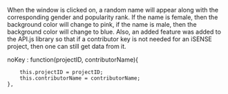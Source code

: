 When the window is clicked on, a random name will appear along with the corresponding gender and popularity rank. If the name is female, then the background color will change to pink, if the name is male, then the background color will change to blue.
Also, an added feature was added to the API.js library so that if a contributor key is not needed for an iSENSE project, then one can still get data from it.

noKey : function(projectID, contributorName){

        this.projectID = projectID;
        this.contributorName = contributorName;
    },
